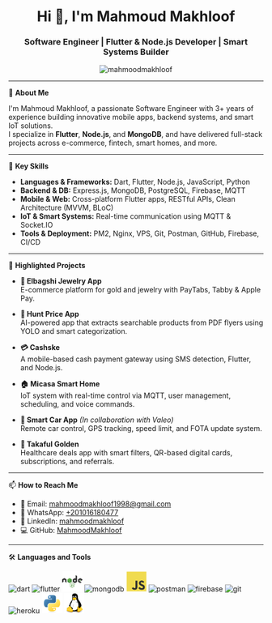 <h1 align="center">Hi 👋, I'm Mahmoud Makhloof</h1>
<h3 align="center">Software Engineer | Flutter & Node.js Developer | Smart Systems Builder</h3>

<p align="center">
  <img src="https://komarev.com/ghpvc/?username=mahmoodmakhloof&label=Profile%20views&color=0e75b6&style=flat" alt="mahmoodmakhloof" />
</p>

---

🔧 **About Me**

I'm Mahmoud Makhloof, a passionate Software Engineer with 3+ years of experience building innovative mobile apps, backend systems, and smart IoT solutions.  
I specialize in **Flutter**, **Node.js**, and **MongoDB**, and have delivered full-stack projects across e-commerce, fintech, smart homes, and more.

---

🧠 **Key Skills**

- **Languages & Frameworks:** Dart, Flutter, Node.js, JavaScript, Python  
- **Backend & DB:** Express.js, MongoDB, PostgreSQL, Firebase, MQTT  
- **Mobile & Web:** Cross-platform Flutter apps, RESTful APIs, Clean Architecture (MVVM, BLoC)  
- **IoT & Smart Systems:** Real-time communication using MQTT & Socket.IO  
- **Tools & Deployment:** PM2, Nginx, VPS, Git, Postman, GitHub, Firebase, CI/CD  

---

💼 **Highlighted Projects**

- **🛒 Elbagshi Jewelry App**  
  E-commerce platform for gold and jewelry with PayTabs, Tabby & Apple Pay.

- **🧾 Hunt Price App**  
  AI-powered app that extracts searchable products from PDF flyers using YOLO and smart categorization.

- **💳 Cashske**  
  A mobile-based cash payment gateway using SMS detection, Flutter, and Node.js.

- **🏠 Micasa Smart Home**  
  IoT system with real-time control via MQTT, user management, scheduling, and voice commands.

- **🚗 Smart Car App** *(In collaboration with Valeo)*  
  Remote car control, GPS tracking, speed limit, and FOTA update system.

- **🏥 Takaful Golden**  
  Healthcare deals app with smart filters, QR-based digital cards, subscriptions, and referrals.

---

📫 **How to Reach Me**

- 📧 Email: [mahmoodmakhloof1998@gmail.com](mailto:mahmoodmakhloof1998@gmail.com)  
- 📱 WhatsApp: [+201016180477](https://wa.me/201016180477)  
- 💼 LinkedIn: [mahmoodmakhloof](https://www.linkedin.com/in/mahmoodmakhloof)  
- 💻 GitHub: [MahmoodMakhloof](https://github.com/MahmoodMakhloof)

---

🛠️ **Languages and Tools**

<p align="left">
  <img src="https://www.vectorlogo.zone/logos/dartlang/dartlang-icon.svg" alt="dart" width="40" height="40"/>
  <img src="https://www.vectorlogo.zone/logos/flutterio/flutterio-icon.svg" alt="flutter" width="40" height="40"/>
  <img src="https://raw.githubusercontent.com/devicons/devicon/master/icons/nodejs/nodejs-original-wordmark.svg" alt="nodejs" width="40" height="40"/>
  <img src="https://www.vectorlogo.zone/logos/mongodb/mongodb-icon.svg" alt="mongodb" width="40" height="40"/>
  <img src="https://raw.githubusercontent.com/devicons/devicon/master/icons/javascript/javascript-original.svg" alt="javascript" width="40" height="40"/>
  <img src="https://www.vectorlogo.zone/logos/getpostman/getpostman-icon.svg" alt="postman" width="40" height="40"/>
  <img src="https://www.vectorlogo.zone/logos/firebase/firebase-icon.svg" alt="firebase" width="40" height="40"/>
  <img src="https://www.vectorlogo.zone/logos/git-scm/git-scm-icon.svg" alt="git" width="40" height="40"/>
  <img src="https://www.vectorlogo.zone/logos/heroku/heroku-icon.svg" alt="heroku" width="40" height="40"/>
  <img src="https://raw.githubusercontent.com/devicons/devicon/master/icons/python/python-original.svg" alt="python" width="40" height="40"/>
  <img src="https://raw.githubusercontent.com/devicons/devicon/master/icons/linux/linux-original.svg" alt="linux" width="40" height="40"/>
</p>
